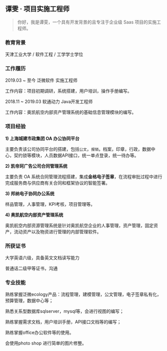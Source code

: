 ## 谭雯 · 项目实施工程师

> 你好，我是谭雯，一个具有开发背景的且专注于企业级 Saas 项目的实施工程师。

### 教育背景

天津工业大学 / 软件工程 / 工学学士学位

### 工作履历

2019.03 ~ 至今 泛微软件 实施工程师

工作内容：项目初期调研，系统搭建，用户培训，操作手册编写。

2018.11 ~ 2019.03 软通动力 Java开发工程师

工作内容：奥凯航空内部资产管理系统的基础信息管理模块的编写。

### 项目经验

**1) 上海城建市政集团 OA 办公协同平台**

主要负责该公司协同平台的搭建，包括`公文`，`报销`，档案，印章，行政，数据中心，契约锁等模块，人员数据API接口，统一单点登录，统一待办等。

**2) 凯帝珂广告公司合同管理系统**

主要负责 OA 系统合同管理流程搭建，集成**金格电子签章**，在流程审批过程中进行完成服务商与供应商有关合同和框架协议的智能签署。

**3) 邦纳电子协同办公系统**

样品管理，人事管理，KPI考核，项目管理等。

**4) 奥凯航空内部资产管理系统**

奥凯航空内部资源管理系统是针对奥凯航空企业的人事管理，资产管理，固定资产，流动资产以及物资进行管理的内部管理软件。

### 所获证书

大学英语六级，具备英文文档读写能力

普通话二级甲等证书，沟通

### 专业技能

熟练掌握泛微ecology产品：流程管理，建模管理，公文管理，电子签章私有化，预算管理，数据中心等；

熟悉关系型数据库sqlserver，mysql等，会进行视图的编写；

熟练掌握需求文档，用户培训手册，API接口文档等的编写；

熟练掌握office办公软件等的使用。

会使用photo shop 进行简单的图片修整。


<!--
**Turkyden/Turkyden** is a ✨ _special_ ✨ repository because its `README.md` (this file) appears on your GitHub profile.

Here are some ideas to get you started:

- 🔭 I’m currently working on weaver net...
- 🌱 I’m currently learning ...
- 👯 I’m looking to collaborate on ...
- 🤔 I’m looking for help with ...
- 💬 Ask me about ...
- 📫 How to reach me: ...
- 😄 Pronouns: ...
- ⚡ Fun fact: ...
-->
